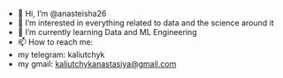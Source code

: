 - 👋 Hi, I’m @anasteisha26
- 👀 I’m interested in everything related to data and the science around it
- 🌱 I’m currently learning Data and ML Engineering
- 📫 How to reach me:
- my telegram: kaliutchyk
- my gmail: kaliutchykanastasiya@gmail.com

<!---
anasteisha26/anasteisha26 is a ✨ special ✨ repository because its `README.md` (this file) appears on your GitHub profile.
You can click the Preview link to take a look at your changes.
--->
